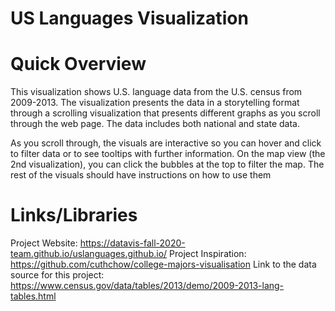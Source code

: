 # US Languages Visualization

# Quick Overview
This visualization shows U.S. language data from the U.S. census from 2009-2013. The visualization presents the data in a storytelling format through a scrolling visualization that presents different graphs as you scroll through the web page. The data includes both national and state data.

As you scroll through, the visuals are interactive so you can hover and click to filter data or to see tooltips with further information. On the map view (the 2nd visualization), you can click the bubbles at the top to filter the map. The rest of the visuals should have instructions on how to use them

# Links/Libraries

Project Website: https://datavis-fall-2020-team.github.io/uslanguages.github.io/
Project Inspiration:  https://github.com/cuthchow/college-majors-visualisation
Link to the data source for this project: https://www.census.gov/data/tables/2013/demo/2009-2013-lang-tables.html
